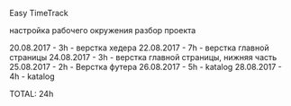Easy TimeTrack

настройка рабочего окружения
разбор проекта

20.08.2017 - 3h - верстка хедера
22.08.2017 - 7h - верстка главной страницы
24.08.2017 - 3h - верстка главной страницы, нижняя часть
25.08.2017 - 2h - Верстка футера
26.08.2017 - 5h - katalog
28.08.2017 - 4h - katalog

TOTAL: 24h